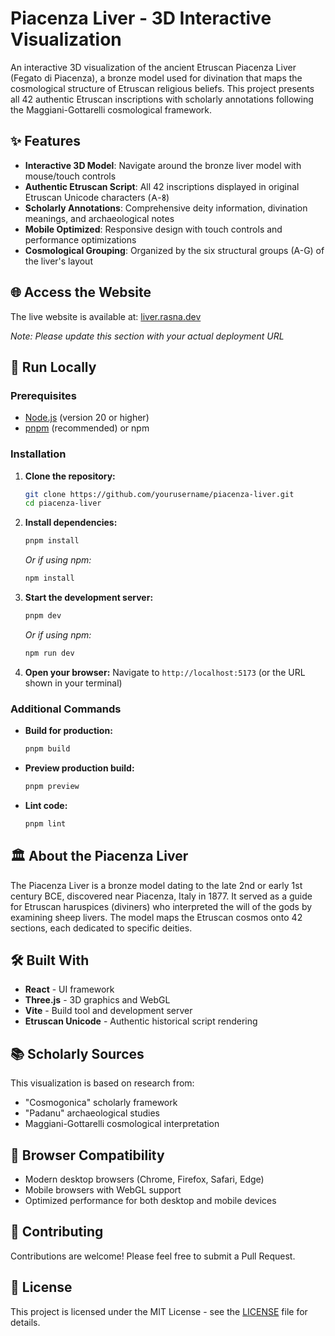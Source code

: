 # Piacenza Liver - 3D Interactive Visualization

An interactive 3D visualization of the ancient Etruscan Piacenza Liver (Fegato di Piacenza), a bronze model used for divination that maps the cosmological structure of Etruscan religious beliefs. This project presents all 42 authentic Etruscan inscriptions with scholarly annotations following the Maggiani-Gottarelli cosmological framework.

## ✨ Features

- **Interactive 3D Model**: Navigate around the bronze liver model with mouse/touch controls
- **Authentic Etruscan Script**: All 42 inscriptions displayed in original Etruscan Unicode characters (𐌀-𐌚)
- **Scholarly Annotations**: Comprehensive deity information, divination meanings, and archaeological notes
- **Mobile Optimized**: Responsive design with touch controls and performance optimizations
- **Cosmological Grouping**: Organized by the six structural groups (A-G) of the liver's layout

## 🌐 Access the Website

The live website is available at: [liver.rasna.dev](liver.rasna.dev)

*Note: Please update this section with your actual deployment URL*

## 🚀 Run Locally

### Prerequisites

- [Node.js](https://nodejs.org/) (version 20 or higher)
- [pnpm](https://pnpm.io/) (recommended) or npm

### Installation

1. **Clone the repository:**
   ```bash
   git clone https://github.com/yourusername/piacenza-liver.git
   cd piacenza-liver
   ```

2. **Install dependencies:**
   ```bash
   pnpm install
   ```
   *Or if using npm:*
   ```bash
   npm install
   ```

3. **Start the development server:**
   ```bash
   pnpm dev
   ```
   *Or if using npm:*
   ```bash
   npm run dev
   ```

4. **Open your browser:**
   Navigate to `http://localhost:5173` (or the URL shown in your terminal)

### Additional Commands

- **Build for production:**
  ```bash
  pnpm build
  ```

- **Preview production build:**
  ```bash
  pnpm preview
  ```

- **Lint code:**
  ```bash
  pnpm lint
  ```

## 🏛️ About the Piacenza Liver

The Piacenza Liver is a bronze model dating to the late 2nd or early 1st century BCE, discovered near Piacenza, Italy in 1877. It served as a guide for Etruscan haruspices (diviners) who interpreted the will of the gods by examining sheep livers. The model maps the Etruscan cosmos onto 42 sections, each dedicated to specific deities.

## 🛠️ Built With

- **React** - UI framework
- **Three.js** - 3D graphics and WebGL
- **Vite** - Build tool and development server
- **Etruscan Unicode** - Authentic historical script rendering

## 📚 Scholarly Sources

This visualization is based on research from:
- "Cosmogonica" scholarly framework
- "Padanu" archaeological studies
- Maggiani-Gottarelli cosmological interpretation

## 📱 Browser Compatibility

- Modern desktop browsers (Chrome, Firefox, Safari, Edge)
- Mobile browsers with WebGL support
- Optimized performance for both desktop and mobile devices

## 🤝 Contributing

Contributions are welcome! Please feel free to submit a Pull Request.

## 📄 License

This project is licensed under the MIT License - see the [LICENSE](LICENSE) file for details.

